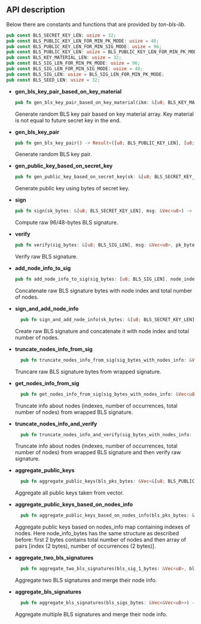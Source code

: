 <!--# ton-bls-lib

This library is developed to handle BLS signature for TON blockchain. It is responsible for generation BLS keys and provides basic signing/verification functionality. Also it provides aggregation functionality for public keys and signatures. 
Basic BLS functionality is provided by [blst](https://github.com/supranational/blst) library. _ton-bls-lib_ exploits it and adds additional infrastracture and extra data parsing.

Raw BLS signature is a byte array of length 96 (or 48) bytes. Each BLS signature is produced initially by some node with unique index _node_index_. Also there is some fixed number of nodes for current validation session. Node concatenates BLS signature with _node_index_ and _total_number_of_nodes_. So it looks as follows.

<p align="center">
<img src="../master/bls_diag.jpg" width="600">
</p>

We need to add information about node indexes because in the end we (masterchain validator) should be able to compose appropriate aggregated BLS public key for verification of obtained (from workchain) BLS signature
  
So this wrapped BLS signature is broadcasted and aggregated with other BLS signatures for the same block candidate hash.
  
We need extra field for number of occurrences because we gonna use decentralized algorithm for BLS signatures broadcast and aggregation. So we may get the following situation. 
  
<p align="center">
<img src="../master/decentral.jpg" width="600">
</p>
  
When we will calculate aggregated public key to verify the final signature we should take into account how many times each node took part. So the final aggregated signature will look like this.
  
<p align="center">
<img src="../master/bls_diag_4.jpg" width="800">
</p>

When masterchain validator gets such aggregated BLS signature in broadcast protection message, he will parse it. He will take respective BLS public keys based on indexes in wrapped BLS signature. It will take into account the number of repetitions for each public key and compute the appropriate aggregation of public keys. Then it will verify the signature.-->

## API description

Below there are constants and functions that are provided by _ton-bls-lib_.

```rust
pub const BLS_SECRET_KEY_LEN: usize = 32;
pub const BLS_PUBLIC_KEY_LEN_FOR_MIN_PK_MODE: usize = 48;
pub const BLS_PUBLIC_KEY_LEN_FOR_MIN_SIG_MODE: usize = 96;
pub const BLS_PUBLIC_KEY_LEN: usize = BLS_PUBLIC_KEY_LEN_FOR_MIN_PK_MODE;
pub const BLS_KEY_MATERIAL_LEN: usize = 32;
pub const BLS_SIG_LEN_FOR_MIN_PK_MODE: usize = 96;
pub const BLS_SIG_LEN_FOR_MIN_SIG_MODE: usize = 48;
pub const BLS_SIG_LEN: usize = BLS_SIG_LEN_FOR_MIN_PK_MODE;
pub const BLS_SEED_LEN: usize = 32;
```
- **gen_bls_key_pair_based_on_key_material**  
  
  ```rust 
  pub fn gen_bls_key_pair_based_on_key_material(ikm: &[u8; BLS_KEY_MATERIAL_LEN]) -> Result<([u8; BLS_PUBLIC_KEY_LEN], [u8; BLS_SECRET_KEY_LEN])> 
  ```
  Generate random BLS key pair based on key material array. Key material is not equal to future secret key in the end.

- **gen_bls_key_pair**  

  ```rust 
  pub fn gen_bls_key_pair() -> Result<([u8; BLS_PUBLIC_KEY_LEN], [u8; BLS_SECRET_KEY_LEN])>
  ```
  Generate random BLS key pair.
    
- **gen_public_key_based_on_secret_key**
  
   ```rust 
  pub fn gen_public_key_based_on_secret_key(sk: &[u8; BLS_SECRET_KEY_LEN]) -> Result<([u8; BLS_PUBLIC_KEY_LEN])>)>
  ```
  
  Generate public key using bytes of secret key.
  
- **sign** 

  ```rust 
  pub fn sign(sk_bytes: &[u8; BLS_SECRET_KEY_LEN], msg: &Vec<u8>) -> Result<[u8; BLS_SIG_LEN]>
  ```
  
  Compute raw 96/48-bytes BLS signature.

- **verify**

  ```rust 
  pub fn verify(sig_bytes: &[u8; BLS_SIG_LEN], msg: &Vec<u8>, pk_bytes: &[u8; BLS_PUBLIC_KEY_LEN]) -> Result<bool>
  ```
  
  Verify raw BLS signature.
  
- **add_node_info_to_sig**
  
  ```rust 
  pub fn add_node_info_to_sig(sig_bytes: [u8; BLS_SIG_LEN], node_index: u16, total_num_of_nodes: u16) -> Result<Vec<u8>>
  ```
  
  Concatenate raw BLS signature bytes with node index and total number of nodes.
  
- **sign_and_add_node_info**
  
  ```rust 
    pub fn sign_and_add_node_info(sk_bytes: &[u8; BLS_SECRET_KEY_LEN], msg: &Vec<u8>, node_index: u16, total_num_of_nodes: u16) -> Result<Vec<u8>>
  ```
  
  Create raw BLS signature and concatenate it with node index and total number of nodes.
  
- **truncate_nodes_info_from_sig**

  ```rust 
    pub fn truncate_nodes_info_from_sig(sig_bytes_with_nodes_info: &Vec<u8>) -> Result<[u8; BLS_SIG_LEN]>
  ```
  
  Truncare raw BLS signature bytes from wrapped signature.
  
- **get_nodes_info_from_sig**
  
  ```rust 
    pub fn get_nodes_info_from_sig(sig_bytes_with_nodes_info: &Vec<u8>) -> Result<Vec<u8>>
  ```
  Truncate info about nodes (indexes, number of occurrences, total number of nodes) from wrapped BLS signature.
  
- **truncate_nodes_info_and_verify**

  ```rust 
    pub fn truncate_nodes_info_and_verify(sig_bytes_with_nodes_info: &Vec<u8>, pk_bytes: &[u8; BLS_PUBLIC_KEY_LEN], msg: &Vec<u8>) ->Result<bool>
  ```

  Truncate info about nodes (indexes, number of occurrences, total number of nodes) from wrapped BLS signature and then verify raw signature.

- **aggregate_public_keys**

  ```rust 
    pub fn aggregate_public_keys(bls_pks_bytes: &Vec<&[u8; BLS_PUBLIC_KEY_LEN]>) -> Result<[u8; BLS_PUBLIC_KEY_LEN]>
  ```
  
  Aggregate all public keys taken from vector.

- **aggregate_public_keys_based_on_nodes_info**

  ```rust 
    pub fn aggregate_public_keys_based_on_nodes_info(bls_pks_bytes: &Vec<&[u8; BLS_PUBLIC_KEY_LEN]>, nodes_info_bytes: &Vec<u8>) -> Result<[u8; BLS_PUBLIC_KEY_LEN]> 
  ```
  
  Aggregate public keys based on nodes_info map containing indexes of nodes. Here node_info_bytes has the same structure as described before: first 2 bytes contains total number of nodes and then array of pairs [index (2 bytes), number of occurrences (2 bytes)].

- **aggregate_two_bls_signatures**

  ```rust 
    pub fn aggregate_two_bls_signatures(bls_sig_1_bytes: &Vec<u8>, bls_sig_2_bytes: &Vec<u8>) -> Result<Vec<u8>> 
  ```
  
  Aggregate two BLS signatures and merge their node info.
  
- **aggregate_bls_signatures**

  ```rust 
    pub fn aggregate_bls_signatures(bls_sigs_bytes: &Vec<&Vec<u8>>) -> Result<Vec<u8>> 
  ```
  
  Aggregate multiple BLS signatures and merge their node info.
